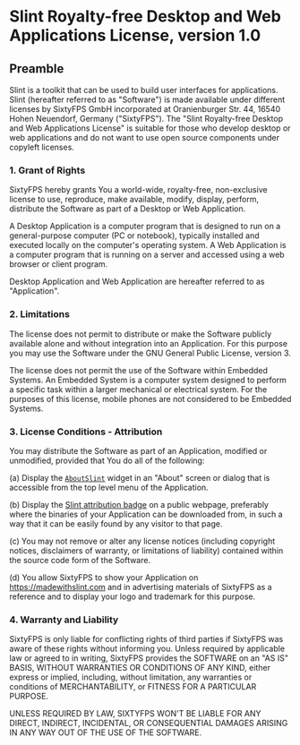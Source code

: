 # Slint Royalty-free Desktop and Web Applications License, version 1.0

## Preamble

Slint is a toolkit that can be used to build user interfaces for applications. Slint (hereafter referred to as "Software") is made available under different licenses by SixtyFPS GmbH incorporated at Oranienburger Str. 44, 16540 Hohen Neuendorf, Germany ("SixtyFPS"). The "Slint Royalty-free Desktop and Web Applications License" is suitable for those who develop desktop or web applications and do not want to use open source components under copyleft licenses.

### 1. Grant of Rights

SixtyFPS hereby grants You a world-wide, royalty-free, non-exclusive license to use, reproduce, make available, modify, display, perform, distribute the Software as part of a Desktop or Web Application.

A Desktop Application is a computer program that is designed to run on a general-purpose computer (PC or notebook), typically installed and executed locally on the computer's operating system. A Web Application is a computer program that is running on a server and accessed using a web browser or client program.

Desktop Application and Web Application are hereafter referred to as "Application".

### 2. Limitations

The license does not permit to distribute or make the Software publicly available alone and without integration into an Application. For this purpose you may use the Software under the GNU General Public License, version 3.

The license does not permit the use of the Software within Embedded Systems. An Embedded System is a computer system designed to perform a specific task within a larger mechanical or electrical system. For the purposes of this license, mobile phones are not considered to be Embedded Systems.

### 3. License Conditions - Attribution

You may distribute the Software as part of an Application, modified or unmodified, provided that You do all of the following:

(a) Display the [`AboutSlint`](https://slint.dev/snapshots/master/docs/slint/src/builtins/widgets.html#aboutslint) widget in an "About" screen or dialog that is accessible from the top level menu of the Application.

(b) Display the [Slint attribution badge](https://github.com/slint-ui/slint/tree/master/logo/madewithslint) on a public webpage, preferably where the binaries of your Application can be downloaded from, in such a way that it can be easily found by any visitor to that page.

(c) You may not remove or alter any license notices (including copyright notices, disclaimers of warranty, or limitations of liability) contained within the source code form of the Software.

(d) You allow SixtyFPS to show your Application on <https://madewithslint.com> and in advertising materials of SixtyFPS as a reference and to display your logo and trademark for this purpose.

### 4. Warranty and Liability

SixtyFPS is only liable for conflicting rights of third parties if SixtyFPS was aware of these rights without informing you. Unless required by applicable law or agreed to in writing, SixtyFPS provides the SOFTWARE on an "AS IS" BASIS, WITHOUT WARRANTIES OR CONDITIONS OF ANY KIND, either express or implied, including, without limitation, any warranties or conditions of MERCHANTABILITY, or FITNESS FOR A PARTICULAR PURPOSE.

UNLESS REQUIRED BY LAW, SIXTYFPS WON'T BE LIABLE FOR ANY DIRECT, INDIRECT, INCIDENTAL, OR CONSEQUENTIAL DAMAGES ARISING IN ANY WAY OUT OF THE USE OF THE SOFTWARE.
